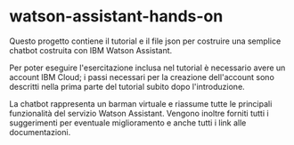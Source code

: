 # watson-assistant-hands-on
Questo progetto contiene il tutorial e il file json per costruire una semplice chatbot costruita con IBM Watson Assistant.

Per poter eseguire l'esercitazione inclusa nel tutorial è necessario avere un account IBM Cloud; i passi necessari per la creazione dell'account sono descritti nella prima parte del tutorial subito dopo l'introduzione.

La chatbot rappresenta un barman virtuale e riassume tutte le principali funzionalità del servizio Watson Assistant. 
Vengono inoltre forniti tutti i suggerimenti per eventuale miglioramento e anche tutti i link alle documentazioni.

